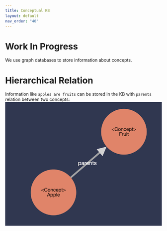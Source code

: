 ```yaml
---
title: Conceptual KB
layout: default
nav_order: "40"
---
```

# Work In Progress

We use graph databases to store information about concepts.
# Hierarchical Relation
Information like `apples are fruits` can be stored in the KB with `parents` relation between two concepts:
![](../assets/images/img1.png)